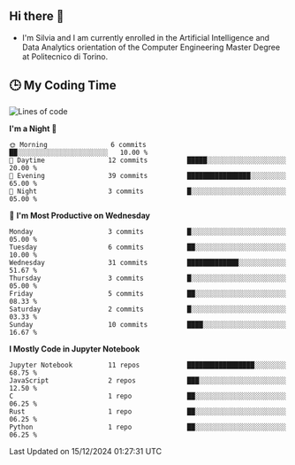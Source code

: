 ## Hi there 👋

- I'm Silvia and I am currently enrolled in the Artificial Intelligence and Data Analytics orientation of the Computer Engineering Master Degree at Politecnico di Torino.


<!-- <p align="center">
   <img style="height:170px;display:inline-block"  src="http://github-profile-summary-cards.vercel.app/api/cards/profile-details?username=silviapolizzi&theme=github_dark" />
   <img style="height:170px;display:inline-block"  src="http://github-profile-summary-cards.vercel.app/api/cards/most-commit-language?username=silviapolizzi&theme=github_dark&exclude=" /> 
</p> -->


## :clock3: My Coding Time 

<!--START_SECTION:waka-->
![Lines of code](https://img.shields.io/badge/From%20Hello%20World%20I%27ve%20Written-89.6%20thousand%20lines%20of%20code-blue)

**I'm a Night 🦉** 

```text
🌞 Morning                6 commits           ██░░░░░░░░░░░░░░░░░░░░░░░   10.00 % 
🌆 Daytime                12 commits          █████░░░░░░░░░░░░░░░░░░░░   20.00 % 
🌃 Evening                39 commits          ████████████████░░░░░░░░░   65.00 % 
🌙 Night                  3 commits           █░░░░░░░░░░░░░░░░░░░░░░░░   05.00 % 
```
📅 **I'm Most Productive on Wednesday** 

```text
Monday                   3 commits           █░░░░░░░░░░░░░░░░░░░░░░░░   05.00 % 
Tuesday                  6 commits           ██░░░░░░░░░░░░░░░░░░░░░░░   10.00 % 
Wednesday                31 commits          █████████████░░░░░░░░░░░░   51.67 % 
Thursday                 3 commits           █░░░░░░░░░░░░░░░░░░░░░░░░   05.00 % 
Friday                   5 commits           ██░░░░░░░░░░░░░░░░░░░░░░░   08.33 % 
Saturday                 2 commits           █░░░░░░░░░░░░░░░░░░░░░░░░   03.33 % 
Sunday                   10 commits          ████░░░░░░░░░░░░░░░░░░░░░   16.67 % 
```


**I Mostly Code in Jupyter Notebook** 

```text
Jupyter Notebook         11 repos            █████████████████░░░░░░░░   68.75 % 
JavaScript               2 repos             ███░░░░░░░░░░░░░░░░░░░░░░   12.50 % 
C                        1 repo              ██░░░░░░░░░░░░░░░░░░░░░░░   06.25 % 
Rust                     1 repo              ██░░░░░░░░░░░░░░░░░░░░░░░   06.25 % 
Python                   1 repo              ██░░░░░░░░░░░░░░░░░░░░░░░   06.25 % 
```




 Last Updated on 15/12/2024 01:27:31 UTC
<!--END_SECTION:waka-->
